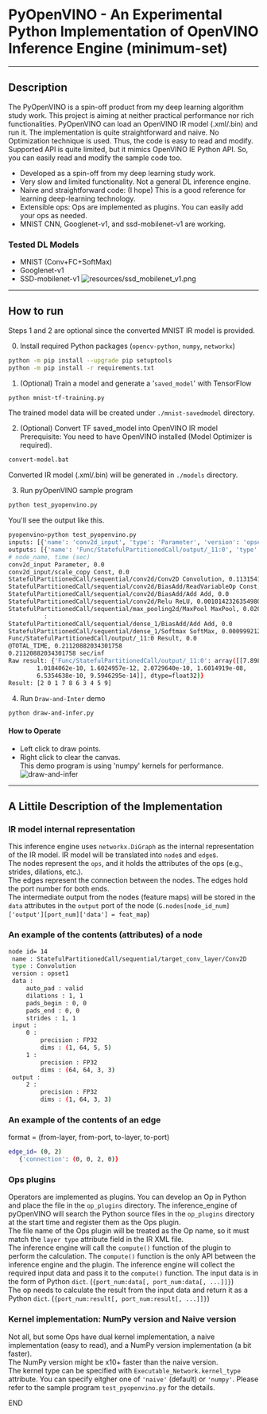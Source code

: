 # PyOpenVINO - An Experimental Python Implementation of OpenVINO Inference Engine (minimum-set)
----------------------------

## Description
The PyOpenVINO is a spin-off product from my deep learning algorithm study work. This project is aiming at neither practical performance nor rich functionalities.
PyOpenVINO can load an OpenVINO IR model (.xml/.bin) and run it.
The implementation is quite straightforward and naive. No Optimization technique is used. Thus, the code is easy to read and modify.
Supported API is quite limited, but it mimics OpenVINO IE Python API. So, you can easily read and modify the sample code too.  
- Developed as a spin-off from my deep learning study work.  
- Very slow and limited functionality. Not a general DL inference engine.
- Naive and straightforward code: (I hope) This is a good reference for learning deep-learning technology.  
- Extensible ops: Ops are implemented as plugins. You can easily add your ops as needed.  
- MNIST CNN, Googlenet-v1, and ssd-mobilenet-v1 are working.  

### Tested DL Models  
- MNIST (Conv+FC+SoftMax)
- Googlenet-v1
- SSD-mobilenet-v1
![resources/ssd_mobilenet_v1.png](resources/ssd_mobilenet_v1.png)

------------------------

## How to run

Steps 1 and 2 are optional since the converted MNIST IR model is provided.  

0. Install required Python packages (`opencv-python`, `numpy`, `networkx`)
```sh
python -m pip install --upgrade pip setuptools
python -m pip install -r requirements.txt
```

1. (Optional) Train a model and generate a '`saved_model`' with TensorFlow  
```sh
python mnist-tf-training.py
```
The trained model data will be created under `./mnist-savedmodel` directory.

2. (Optional) Convert TF saved_model into OpenVINO IR model  
Prerequisite: You need to have OpenVINO installed (Model Optimizer is required).  
```sh
convert-model.bat
```
Converted IR model (.xml/.bin) will be generated in `./models` directory.  

3. Run pyOpenVINO sample program
```sh
python test_pyopenvino.py
```
You'll see the output like this.  
```sh
pyopenvino>python test_pyopenvino.py
inputs: [{'name': 'conv2d_input', 'type': 'Parameter', 'version': 'opset1', 'data': {'element_type': 'f32', 'shape': (1, 1, 28, 28)}, 'output': {0: {'precision': 'FP32', 'dims': (1, 1, 28, 28)}}}]
outputs: [{'name': 'Func/StatefulPartitionedCall/output/_11:0', 'type': 'Result', 'version': 'opset1', 'input': {0: {'precision': 'FP32', 'dims': (1, 10)}}}]
# node_name, time (sec)
conv2d_input Parameter, 0.0
conv2d_input/scale_copy Const, 0.0
StatefulPartitionedCall/sequential/conv2d/Conv2D Convolution, 0.11315417289733887
StatefulPartitionedCall/sequential/conv2d/BiasAdd/ReadVariableOp Const, 0.0
StatefulPartitionedCall/sequential/conv2d/BiasAdd/Add Add, 0.0
StatefulPartitionedCall/sequential/conv2d/Relu ReLU, 0.0010142326354980469
StatefulPartitionedCall/sequential/max_pooling2d/MaxPool MaxPool, 0.020931482315063477
          :
StatefulPartitionedCall/sequential/dense_1/BiasAdd/Add Add, 0.0
StatefulPartitionedCall/sequential/dense_1/Softmax SoftMax, 0.0009992122650146484
Func/StatefulPartitionedCall/output/_11:0 Result, 0.0
@TOTAL_TIME, 0.21120882034301758
0.21120882034301758 sec/inf
Raw result: {'Func/StatefulPartitionedCall/output/_11:0': array([[7.8985136e-07, 2.0382247e-08, 9.9999917e-01, 1.0367385e-10,
        1.0184062e-10, 1.6024957e-12, 2.0729640e-10, 1.6014919e-08,
        6.5354638e-10, 9.5946295e-14]], dtype=float32)}
Result: [2 0 1 7 8 6 3 4 5 9]
```

4. Run `Draw-and-Inter` demo  
```sh
python draw-and-infer.py
```
#### How to Operate  
- Left click to draw points.  
- Right click to clear the canvas.  
This demo program is using 'numpy' kernels for performance.  
![draw-and-infer](resources/draw_and_infer.png)
----------------------------------
## A Littile Description of the Implementation  

### IR model internal representation
This inference engine uses `networkx.DiGraph` as the internal representation of the IR model.
IR model will be translated into `node`s and `edge`s.  
The nodes represent the `ops`, and it holds the attributes of the ops (e.g., strides, dilations, etc.).  
The edges represent the connection between the nodes. The edges hold the port number for both ends.  
The intermediate output from the nodes (feature maps) will be stored in the `data` attributes in the `output` port of the node (`G.nodes[node_id_num]['output'][port_num]['data'] = feat_map`)  

### An example of the contents (attributes) of a node  
```sh
node id= 14
 name : StatefulPartitionedCall/sequential/target_conv_layer/Conv2D
 type : Convolution
 version : opset1
 data :
     auto_pad : valid
     dilations : 1, 1
     pads_begin : 0, 0
     pads_end : 0, 0
     strides : 1, 1
 input :
     0 :
         precision : FP32
         dims : (1, 64, 5, 5)
     1 :
         precision : FP32
         dims : (64, 64, 3, 3)
 output :
     2 :
         precision : FP32
         dims : (1, 64, 3, 3)
```

### An example of the contents of an edge  
format = (from-layer, from-port, to-layer, to-port)
```sh
edge_id= (0, 2)
   {'connection': (0, 0, 2, 0)}
```

### Ops plugins
Operators are implemented as plugins. You can develop an Op in Python and place the file in the `op_plugins` directory. The inference_engine of pyOpenVINO will search the Python source files in the `op_plugins` directory at the start time and register them as the Ops plugin.  
The file name of the Ops plugin will be treated as the Op name, so it must match the `layer type` attribute field in the IR XML file.  
The inference engine will call the `compute()` function of the plugin to perform the calculation.  The `compute()` function is the only API between the inference engine and the plugin. The inference engine will collect the required input data and pass it to the `compute()` function. The input data is in the form of Python `dict`. (`{port_num:data[, port_num:data[, ...]]}`)  
The op needs to calculate the result from the input data and return it as a Python `dict`. (`{port_num:result[, port_num:result[, ...]]}`)  

### Kernel implementation: NumPy version and Naive version  
Not all, but some Ops have dual kernel implementation, a naive implementation (easy to read), and a NumPy version implementation (a bit faster).  
The NumPy version might be x10+ faster than the naive version.  
The kernel type can be specified with `Executable_Network.kernel_type` attribute. You can specify eitgher one of `'naive'` (default) or `'numpy'`. Please refer to the sample program `test_pyopenvino.py` for the details.  

END
